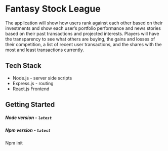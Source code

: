# Fantasy Stock League
The application will show how users rank against each other based on their investments and show each user’s portfolio performance and news stories based on their past transactions and projected interests. Players will have the transparency to see what others are buying, the gains and losses of their competition, a list of recent user transactions, and the shares with the most and least transactions currently. 

## Tech Stack
- Node.js - server side scripts
- Express.js - routing
- React.js Frontend

## Getting Started
##### Node version - `latest`
##### Npm version - `latest`

Npm init
